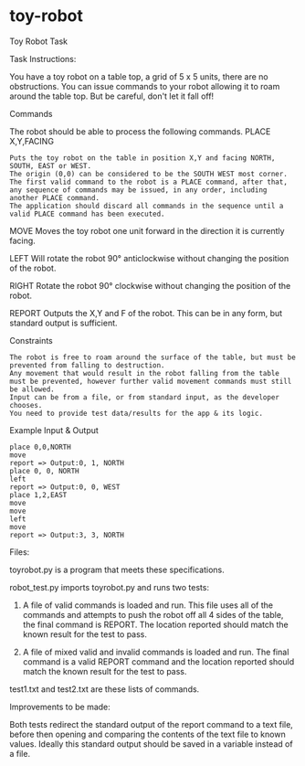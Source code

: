 # toy-robot
Toy Robot Task

Task Instructions:

You have a toy robot on a table top, a grid of 5 x 5 units, there are no obstructions. You can issue commands to your robot allowing it to roam around the table top. But be careful, don't let it fall off!

Commands

The robot should be able to process the following commands.
PLACE X,Y,FACING

    Puts the toy robot on the table in position X,Y and facing NORTH, SOUTH, EAST or WEST.
    The origin (0,0) can be considered to be the SOUTH WEST most corner.
    The first valid command to the robot is a PLACE command, after that, any sequence of commands may be issued, in any order, including another PLACE command.
    The application should discard all commands in the sequence until a valid PLACE command has been executed.

MOVE
Moves the toy robot one unit forward in the direction it is currently facing.

LEFT
Will rotate the robot 90° anticlockwise without changing the position of the robot.

RIGHT
Rotate the robot 90° clockwise without changing the position of the robot.

REPORT
Outputs the X,Y and F of the robot. This can be in any form, but standard output is sufficient.

Constraints

    The robot is free to roam around the surface of the table, but must be prevented from falling to destruction.
    Any movement that would result in the robot falling from the table must be prevented, however further valid movement commands must still be allowed.
    Input can be from a file, or from standard input, as the developer chooses.
    You need to provide test data/results for the app & its logic.

Example Input & Output

    place 0,0,NORTH
    move
    report => Output:0, 1, NORTH
    place 0, 0, NORTH
    left
    report => Output:0, 0, WEST
    place 1,2,EAST
    move
    move
    left
    move
    report => Output:3, 3, NORTH
    
Files:
    
toyrobot.py is a program that meets these specifications.
    
robot_test.py imports toyrobot.py and runs two tests:

1) A file of valid commands is loaded and run. This file uses all of the commands and attempts to push the robot off all 4 sides of the table, the final command is REPORT. The location reported should match the known result for the test to pass.

2) A file of mixed valid and invalid commands is loaded and run. The final command is a valid REPORT command and the location reported should match the known result for the test to pass.

test1.txt and test2.txt are these lists of commands.

Improvements to be made:

Both tests redirect the standard output of the report command to a text file, before then opening and comparing the contents of the text file to known values.
Ideally this standard output should be saved in a variable instead of a file.


